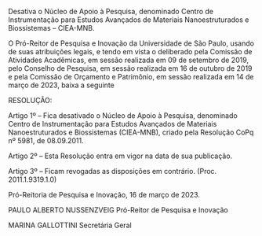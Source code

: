 Desativa o Núcleo de Apoio à Pesquisa, denominado Centro de Instrumentação para Estudos Avançados de Materiais Nanoestruturados e Biossistemas – CIEA-MNB.

O Pró-Reitor de Pesquisa e Inovação da Universidade de São Paulo, usando de suas atribuições legais, e tendo em vista o deliberado pela Comissão de Atividades Acadêmicas, em sessão realizada em 09 de setembro de 2019, pelo Conselho de Pesquisa, em sessão realizada em 16 de outubro de 2019 e pela Comissão de Orçamento e Patrimônio, em sessão realizada em 14 de março de 2023, baixa a seguinte

RESOLUÇÃO:

Artigo 1º – Fica desativado o Núcleo de Apoio à Pesquisa, denominado Centro de Instrumentação para Estudos Avançados de Materiais Nanoestruturados e Biossistemas (CIEA-MNB), criado pela Resolução CoPq nº 5981, de 08.09.2011.

Artigo 2º – Esta Resolução entra em vigor na data de sua publicação.

Artigo 3º – Ficam revogadas as disposições em contrário. (Proc. 2011.1.9319.1.0)

Pró-Reitoria de Pesquisa e Inovação, 16 de março de 2023.

PAULO ALBERTO NUSSENZVEIG
Pró-Reitor de Pesquisa e Inovação

MARINA GALLOTTINI
Secretária Geral